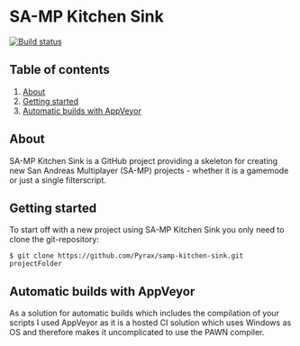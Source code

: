 SA-MP Kitchen Sink
==================
[![Build status](https://ci.appveyor.com/api/projects/status/9mv1l2n8oku90ao3)](https://ci.appveyor.com/project/Pyrax/samp-kitchen-sink)



Table of contents
-----------------

1. [About](#about)
2. [Getting started](#getting-started)
3. [Automatic builds with AppVeyor](#automatic-builds-with-appveyor)



About
-----

SA-MP Kitchen Sink is a GitHub project providing a skeleton for creating new San Andreas Multiplayer (SA-MP) projects - whether it is a gamemode or just a single filterscript.



Getting started
---------------

To start off with a new project using SA-MP Kitchen Sink you only need to clone the git-repository:

    $ git clone https://github.com/Pyrax/samp-kitchen-sink.git projectFolder



Automatic builds with AppVeyor
------------------------------

As a solution for automatic builds which includes the compilation of your scripts I used AppVeyor as it is a hosted CI solution which uses Windows as OS and therefore makes it uncomplicated to use the PAWN compiler.
